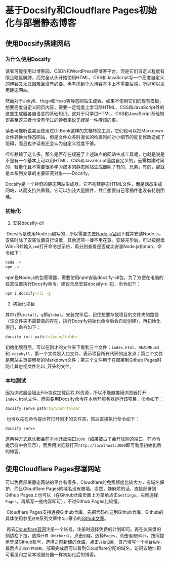 # 基于Docsify和Cloudflare Pages初始化与部署静态博客

## 使用Docsify搭建网站

### 为什么使用Docsify

​	读者可能使用过博客园、CSDN和WordPress等博客平台，但是它们自定义程度有限且略显臃肿，而完全从头开始使用HTML、CSS和JavaScript写一个高度自定义的博客又太过困难且没有必要。再考虑到个人博客基本上不需要后端，所以可以采用静态网站。

​	然而对于Jekyll、Hugo和Hexo等静态网站生成器，如果不使用它们的现有模板，想要高度自定义网页内容，需要一定程度上学习除HTML、CSS和JavaScript外的这些生成器各自语言的基础知识。这对于只学过HTML、CSS和JavaScript基础知识甚至这三者也没有学过的读者来说无疑是一件麻烦的事。

​	读者可能听说甚至使用过GitBook这样的文档转换工具，它们也可以把Markdown文件转换为静态网站，但是文件众多时漫长的构建时间对小细节的反复修改造成了阻碍，而且也许读者还会认为自定义程度不够。

​	哔哔赖赖了这么多，那么是否存在规避了上述缺点的网站生成工具呢，也就是说是不是有一个基本上可以用HTML、CSS和JavaScript高度自定义的，无需构建时间的，轻量化且不需要很多学习成本的静态网站生成器呢？有的，兄弟，有的，那就是本系列文章的主要研究对象——Docsify。

​	Docsify是一个神奇的静态网站生成器，它不构建静态HTML文件，而是动态生成网站，从而支持热重载。它可以加装大量插件，并且想要自己写插件也没有特别困难。

### 初始化

1. 安装docsify-cli

​	Docsify是使用Node.js编写的，所以需要先去[Node.js官网](https://nodejs.org)下载并安装Node.js，安装时除了安装位置自行设置，其余选项一律不用在意。安装完毕后，可以按键盘Win+R并输入`cmd`打开命令提示符，再分别查看是否成功安装Node.js和npm，命令如下：

```cmd
node -v
npm -v
```

​	npm是Node.js的包管理器，需要使用npm安装docsify-cli包，为了方便在电脑的任意位置执行Docsify命令，建议全局安装docsify-cli包，命令如下：

```cmd
npm i docsify-cli -g
```

2. 初始化项目

​	其中`i`即`install`，`g`即`global`。安装完毕后，记住想要存放项目的文件夹的路径（该文件夹不需要真的存在，执行Docsify初始化命令后会自动创建），再初始化项目，命令如下：

```cmd
docsify init path/to/your/folder
```

​	初始化项目后，可以在刚才的文件夹下看到三个文件：`index.html`、`README.md`和`.nojekyll`，第一个文件是入口文件，表示项目所有代码的出发点；第二个文件是网站主页要解析的Markdown文件；第三个文件用于在部署到Github Pages时防止其忽视文件名以`_`开头的文件。

### 本地测试

​	因为浏览器会阻止File协议加载远程JS资源，所以不能直接用浏览器打开`index.html`文件，而需要用Docsify命令在本地开服务器运行该项目，命令如下：

```cmd
docsify serve path/to/your/folder
```

​	也可以先在命令提示符打开刚才的文件夹，然后直接执行命令如下：

```cmd
docsify serve
```

​	这两种方式默认都会在本地开放端口`3000`（如果被占了会开放别的端口，在命令提示符中会显示），而后用浏览器打开`http://localhost:3000`即可看见初始化后的博客。

## 使用Cloudflare Pages部署网站

​	可以免费部署静态网站的平台有很多，Cloudflare的免费额度比较大方，有域名保护，而且Cloudflare Pages的域名没有被墙。当然，嫌麻烦的话，直接部署到Github Pages上也可以（在Github仓库页面上方菜单点击`Settings`，左侧选择`Pages`，再填写一些内容即可），不过Github Pages比较慢。

​	Cloudflare Pages支持连接Github仓库，先把代码推送到Github仓库，Github的具体使用参见`通用`系列文章中`Git`章节的[Github文章](General/Git/github.md)。

​	再去[Cloudflare官网](https://www.cloudflare-cn.com/)注册一个账号，注册时选择免费的计划即可。再在仪表盘的侧边栏下拉，选择`计算（Workers）`，点击`创建`，选择`Pages`，点击`连接到Git`，按照提示登录Github账号，选择之前新建的仓库，点击`开始设置`，自己填写一个`项目名称`，最后点击`保存并部署`。部署完成后可以看到Cloudflare分配的域名，访问该地址即可看见和之前本地服务器一样初始化后的博客。
